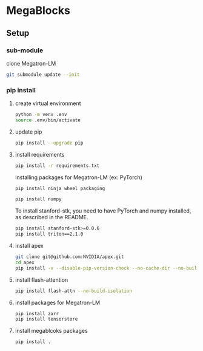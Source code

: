 # MegaBlocks

## Setup

### sub-module

clone Megatron-LM

```bash
git submodule update --init
```

### pip install

1. create virtual environment

    ```bash
    python -m venv .env
    source .env/bin/activate
    ```

2. update pip

      ```bash
      pip install --upgrade pip
      ```


3. install requirements

    ```bash
    pip install -r requirements.txt
    ```
    installing packages for Megatron-LM (ex: PyTorch)

    ```bash
    pip install ninja wheel packaging

    pip install numpy
    ```

    To install stanford-stk, you need to have PyTorch and numpy installed, as described in the README.
    ```bash
    pip install stanford-stk>=0.0.6
    pip install triton==2.1.0
    ```

4. install apex

    ```bash
    git clone git@github.com:NVIDIA/apex.git
    cd apex
    pip install -v --disable-pip-version-check --no-cache-dir --no-build-isolation --config-settings "--build-option=--cpp_ext" --config-settings "--build-option=--cuda_ext" ./
    ```

5. install flash-attention

    ```bash
    pip install flash-attn --no-build-isolation
    ```

6. install packages for Megatron-LM

    ```bash
    pip install zarr
    pip install tensorstore
    ```

7. install megablcoks packages

    ```bash
    pip install .
    ```

